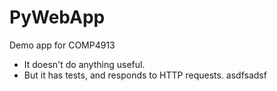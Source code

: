# PyWebApp
Demo app for COMP4913
* It doesn't do anything useful.
* But it has tests, and responds to HTTP requests.
asdfsadsf

